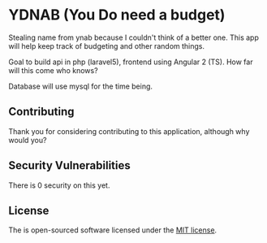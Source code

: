 # YDNAB (You Do need a budget)

Stealing name from ynab because I couldn't think of a better one. This app will help keep track of budgeting and other random things. 

Goal to build api in php (laravel5), frontend using Angular 2 (TS). How far will this come who knows? 

Database will use mysql for the time being. 


## Contributing

Thank you for considering contributing to this application, although why would you? 

## Security Vulnerabilities

There is 0 security on this yet.

## License

The is open-sourced software licensed under the [MIT license](http://opensource.org/licenses/MIT).
